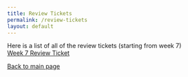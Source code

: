 ```yaml
---
title: Review Tickets
permalink: /review-tickets
layout: default
---
```


Here is a list of all of the review tickets (starting from week 7)
<br />
[Week 7 Review Ticket](/review-tickets/week-seven)


[Back to main page](/)